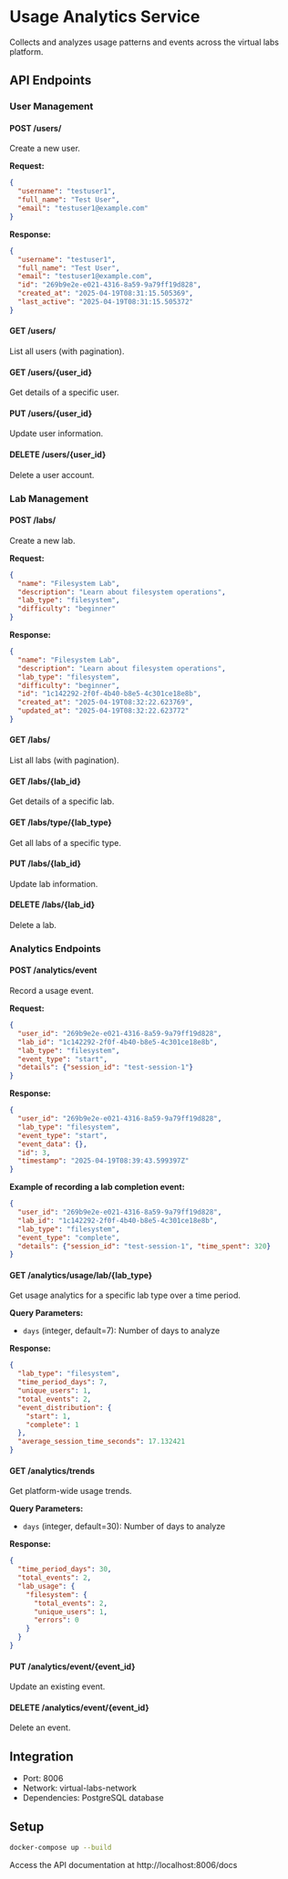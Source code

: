 # Usage Analytics Service

Collects and analyzes usage patterns and events across the virtual labs platform.

## API Endpoints

### User Management

#### POST /users/
Create a new user.

**Request:**
```json
{
  "username": "testuser1",
  "full_name": "Test User",
  "email": "testuser1@example.com"
}
```

**Response:**
```json
{
  "username": "testuser1",
  "full_name": "Test User",
  "email": "testuser1@example.com",
  "id": "269b9e2e-e021-4316-8a59-9a79ff19d828",
  "created_at": "2025-04-19T08:31:15.505369",
  "last_active": "2025-04-19T08:31:15.505372"
}
```

#### GET /users/
List all users (with pagination).

#### GET /users/{user_id}
Get details of a specific user.

#### PUT /users/{user_id}
Update user information.

#### DELETE /users/{user_id}
Delete a user account.

### Lab Management

#### POST /labs/
Create a new lab.

**Request:**
```json
{
  "name": "Filesystem Lab",
  "description": "Learn about filesystem operations",
  "lab_type": "filesystem",
  "difficulty": "beginner"
}
```

**Response:**
```json
{
  "name": "Filesystem Lab",
  "description": "Learn about filesystem operations",
  "lab_type": "filesystem",
  "difficulty": "beginner",
  "id": "1c142292-2f0f-4b40-b8e5-4c301ce18e8b",
  "created_at": "2025-04-19T08:32:22.623769",
  "updated_at": "2025-04-19T08:32:22.623772"
}
```

#### GET /labs/
List all labs (with pagination).

#### GET /labs/{lab_id}
Get details of a specific lab.

#### GET /labs/type/{lab_type}
Get all labs of a specific type.

#### PUT /labs/{lab_id}
Update lab information.

#### DELETE /labs/{lab_id}
Delete a lab.

### Analytics Endpoints

#### POST /analytics/event
Record a usage event.

**Request:**
```json
{
  "user_id": "269b9e2e-e021-4316-8a59-9a79ff19d828",
  "lab_id": "1c142292-2f0f-4b40-b8e5-4c301ce18e8b", 
  "lab_type": "filesystem",
  "event_type": "start",
  "details": {"session_id": "test-session-1"}
}
```

**Response:**
```json
{
  "user_id": "269b9e2e-e021-4316-8a59-9a79ff19d828",
  "lab_type": "filesystem",
  "event_type": "start",
  "event_data": {},
  "id": 3,
  "timestamp": "2025-04-19T08:39:43.599397Z"
}
```

**Example of recording a lab completion event:**
```json
{
  "user_id": "269b9e2e-e021-4316-8a59-9a79ff19d828",
  "lab_id": "1c142292-2f0f-4b40-b8e5-4c301ce18e8b", 
  "lab_type": "filesystem",
  "event_type": "complete",
  "details": {"session_id": "test-session-1", "time_spent": 320}
}
```

#### GET /analytics/usage/lab/{lab_type}
Get usage analytics for a specific lab type over a time period.

**Query Parameters:**
- `days` (integer, default=7): Number of days to analyze

**Response:**
```json
{
  "lab_type": "filesystem",
  "time_period_days": 7,
  "unique_users": 1,
  "total_events": 2,
  "event_distribution": {
    "start": 1,
    "complete": 1
  },
  "average_session_time_seconds": 17.132421
}
```

#### GET /analytics/trends
Get platform-wide usage trends.

**Query Parameters:**
- `days` (integer, default=30): Number of days to analyze

**Response:**
```json
{
  "time_period_days": 30,
  "total_events": 2,
  "lab_usage": {
    "filesystem": {
      "total_events": 2,
      "unique_users": 1,
      "errors": 0
    }
  }
}
```

#### PUT /analytics/event/{event_id}
Update an existing event.

#### DELETE /analytics/event/{event_id}
Delete an event.

## Integration

- Port: 8006
- Network: virtual-labs-network
- Dependencies: PostgreSQL database

## Setup

```bash
docker-compose up --build
```

Access the API documentation at http://localhost:8006/docs